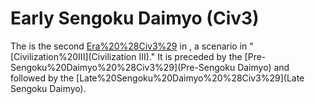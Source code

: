 # Early Sengoku Daimyo (Civ3)

The is the second [Era%20%28Civ3%29](era) in , a scenario in "[Civilization%20III](Civilization III)." It is preceded by the [Pre-Sengoku%20Daimyo%20%28Civ3%29](Pre-Sengoku Daimyo) and followed by the [Late%20Sengoku%20Daimyo%20%28Civ3%29](Late Sengoku Daimyo).
